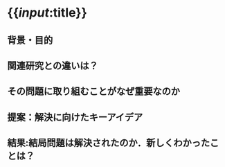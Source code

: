 # {{_input_:title}}

## 背景・目的

## 関連研究との違いは？

## その問題に取り組むことがなぜ重要なのか

## 提案：解決に向けたキーアイデア

## 結果:結局問題は解決されたのか．新しくわかったことは？
